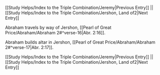 [[Study Helps/Index to the Triple Combination/Jeremy|Previous Entry]]  ||  [[Study Helps/Index to the Triple Combination/Jershon, Land of2|Next Entry]]

 Abraham travels by way of Jershon, [[Pearl of Great Price/Abraham/Abraham 2#^verse-16|Abr. 2:16]].

 Abraham builds altar in Jershon, [[Pearl of Great Price/Abraham/Abraham 2#^verse-17|Abr. 2:17]].

[[Study Helps/Index to the Triple Combination/Jeremy|Previous Entry]]  ||  [[Study Helps/Index to the Triple Combination/Jershon, Land of2|Next Entry]]